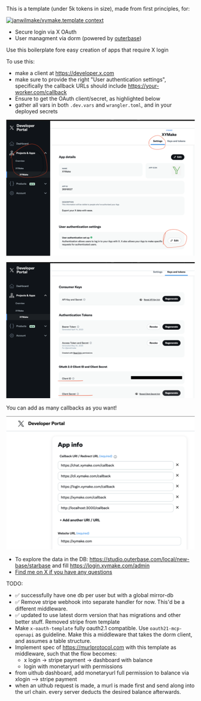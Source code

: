 This is a template (under 5k tokens in size), made from first principles, for:

[![janwilmake/xymake.template context](https://badge.forgithub.com/janwilmake/xymake.template?lines=false)](https://uithub.com/janwilmake/xymake.oauth-stripe-template?lines=false)

- Secure login via X OAuth
- User managment via dorm (powered by [outerbase](https://outerbase.com))

Use this boilerplate fore easy creation of apps that require X login

To use this:

- make a client at https://developer.x.com
- make sure to provide the right "User authentication settings", specifically the callback URLs should include https://your-worker.com/callback
- Ensure to get the OAuth client/secret, as highlighted below
- gather all vars in both `.dev.vars` and `wrangler.toml`, and in your deployed secrets

![](1.png)

![](2.png)

You can add as many callbacks as you want!

![](3.png)

- To explore the data in the DB: https://studio.outerbase.com/local/new-base/starbase and fill https://login.xymake.com/admin
- [Find me on X if you have any questions](https://x.com/janwilmake)

TODO:

- ✅ successfully have one db per user but with a global mirror-db
- ✅ Remove stripe webhook into separate handler for now. This'd be a different middleware.
- ✅ updated to use latest dorm version that has migrations and other better stuff. Removed stripe from template
- Make `x-oauth-template` fully oauth2.1 compatible. Use `oauth21-mcp-openapi` as guideline. Make this a middleware that takes the dorm client, and assumes a table structure.
- Implement spec of https://murlprotocol.com with this template as middleware, such that the flow becomes:
  - x login -> stripe payment -> dashboard with balance
  - login with monetaryurl with permissions
- from uithub dashboard, add monetaryurl full permission to balance via xlogin --> stripe payment
- when an uithub request is made, a murl is made first and send along into the url chain. every server deducts the desired balance afterwards.

